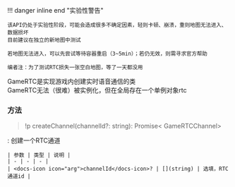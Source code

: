 !!! danger inline end "实验性警告"

    该API仍处于实验性阶段，可能会造成很多不确定因素，轻则卡顿、崩溃，重则地图无法进入、数据损坏  
    目前建议在独立的新地图中测试

    若地图无法进入，可以先尝试等待容器重启（3~5min）；若仍无效，则需寻求官方帮助

    编者注：为了测试RTC损失一张空白地图，等了一天都没用

<docs-def>GameRTC</docs-def>是实现游戏内创建实时语音通信的类  
<docs-def>GameRTC</docs-def>无法（很难）被实例化，但在全局存在一个单例对象<docs-def>rtc</docs-def>

### 方法
> !p createChannel(channelId?: string): Promise< GameRTCChannel>

:   创建一个RTC通道

    | 参数 | 类型 | 说明 |
    | - | - | - |
    | <docs-icon icon="arg">channelId</docs-icon>? | [](string) | 选填，RTC通道id |
